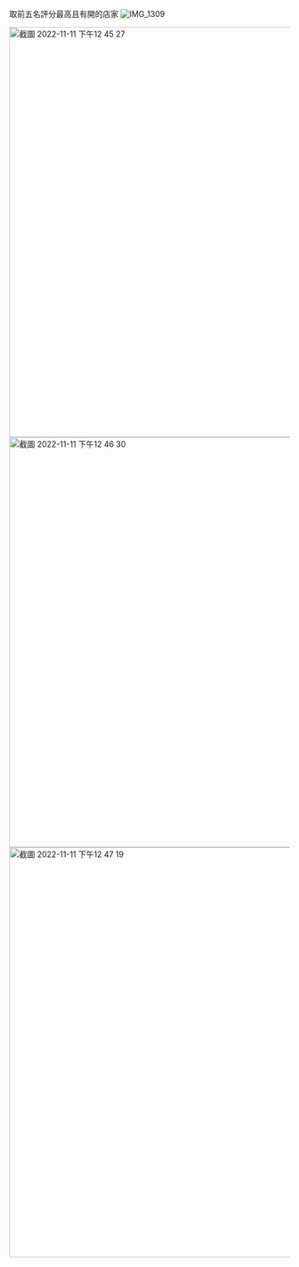取前五名評分最高且有開的店家
![IMG_1309](https://user-images.githubusercontent.com/102644365/201302236-c544a2c4-9db9-451c-a11a-0b3b9f2b399f.jpg)

<img width="736" alt="截圖 2022-11-11 下午12 45 27" src="https://user-images.githubusercontent.com/102644365/202341128-1727eb3a-1c1d-4e41-8ba9-2dfffd76236f.png">

<img width="736" alt="截圖 2022-11-11 下午12 46 30" src="https://user-images.githubusercontent.com/102644365/202341146-8fa9d162-232b-426d-9ed6-0f1a82784c67.png">

<img width="736" alt="截圖 2022-11-11 下午12 47 19" src="https://user-images.githubusercontent.com/102644365/202341174-8a5e0a88-66a6-42b3-90ff-1c9e883228df.png">


